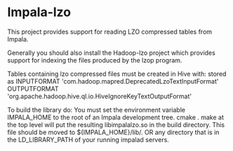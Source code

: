 Impala-lzo
==========

This project provides support for reading LZO compressed tables from Impala.

Generally you should also install the Hadoop-lzo project which provides support for indexing the files produced by the lzop program.

Tables containing lzo compressed files must be created in Hive with:
  stored as
  INPUTFORMAT 'com.hadoop.mapred.DeprecatedLzoTextInputFormat'
  OUTPUTFORMAT 'org.apache.hadoop.hive.ql.io.HiveIgnoreKeyTextOutputFormat'

To build the library do:
  You must set the environment variable IMPALA_HOME to the root of an Impala development
tree.
  cmake .
  make
at the top level will put the resulting libimpalalzo.so in the build directory.  This file should be moved to ${IMPALA_HOME}/lib/. OR any directory that is in the LD_LIBRARY_PATH of your running impalad servers.
